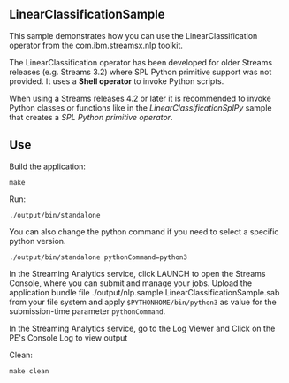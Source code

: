 ## LinearClassificationSample

This sample demonstrates how you can use the LinearClassification operator from the com.ibm.streamsx.nlp toolkit.

The LinearClassification operator has been developed for older Streams releases (e.g. Streams 3.2) where SPL Python primitive support was not provided. It uses a **Shell operator** to invoke Python scripts.

When using a Streams releases 4.2 or later it is recommended to invoke Python classes or functions like in the *LinearClassificationSplPy* sample that creates a *SPL Python primitive operator*.

## Use

Build the application:

`make`

Run:

`./output/bin/standalone`

You can also change the python command if you need to select a specific python version.

`./output/bin/standalone pythonCommand=python3`

In the Streaming Analytics service, click LAUNCH to open the Streams Console, where you can submit and manage your jobs.
Upload the application bundle file ./output/nlp.sample.LinearClassificationSample.sab from your file system and 
apply `$PYTHONHOME/bin/python3` as value for the submission-time parameter `pythonCommand`.

In the Streaming Analytics service, go to the Log Viewer and Click on the PE's Console Log to view output

Clean:

`make clean`
